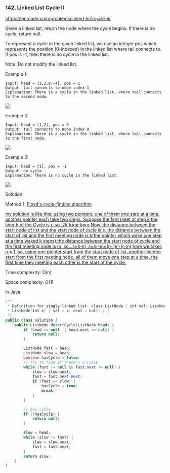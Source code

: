 ### 142. Linked List Cycle II

https://leetcode.com/problems/linked-list-cycle-ii/

Given a linked list, return the node where the cycle begins. If there is no cycle, return null.

To represent a cycle in the given linked list, we use an integer pos which represents the position (0-indexed) in the linked list where tail connects to. If pos is -1, then there is no cycle in the linked list.

Note: Do not modify the linked list.

 

Example 1:
```
Input: head = [3,2,0,-4], pos = 1
Output: tail connects to node index 1
Explanation: There is a cycle in the linked list, where tail connects to the second node.
```
![](https://assets.leetcode.com/uploads/2018/12/07/circularlinkedlist.png)

Example 2:
```
Input: head = [1,2], pos = 0
Output: tail connects to node index 0
Explanation: There is a cycle in the linked list, where tail connects to the first node.
```
![](https://assets.leetcode.com/uploads/2018/12/07/circularlinkedlist_test2.png)

Example 3:
```
Input: head = [1], pos = -1
Output: no cycle
Explanation: There is no cycle in the linked list.
```
![](https://assets.leetcode.com/uploads/2018/12/07/circularlinkedlist_test3.png)

Solution

Method 1: [Floyd's cycle-finding algorithm](https://en.wikipedia.org/wiki/Cycle_detection#Floyd's_Tortoise_and_Hare)

[my solution is like this: using two pointers, one of them one step at a time. another pointer each take two steps. Suppose the first meet at step k,the length of the Cycle is r. so..2k-k=nr,k=nr
Now, the distance between the start node of list and the start node of cycle is s. the distance between the start of list and the first meeting node is k(the pointer which wake one step at a time waked k steps).the distance between the start node of cycle and the first meeting node is m, so...s=k-m,
s=nr-m=(n-1)r+(r-m),here we takes n = 1..so, using one pointer start from the start node of list, another pointer start from the first meeting node, all of them move one step at a time, the first time they meeting each other is the start of the cycle.](https://leetcode.com/problems/linked-list-cycle-ii/discuss/44793/O(n)-solution-by-using-two-pointers-without-change-anything)

Time complexity: O(n)

Space complexity: O(1)

In Java
```java
/**
 * Definition for singly-linked list. class ListNode { int val; ListNode next;
 * ListNode(int x) { val = x; next = null; } }
 */
public class Solution {
    public ListNode detectCycle(ListNode head) {
        if (head == null || head.next == null) {
            return null;
        }

        ListNode fast = head;
        ListNode slow = head;
        boolean hasCycle = false;
        // try to find if there's a cycle
        while (fast != null && fast.next != null) {
            slow = slow.next;
            fast = fast.next.next;
            if (fast == slow) {
                hasCycle = true;
                break;
            }
        }

        // has cycle
        if (!hasCycle) {
            return null;
        }

        slow = head;
        while (slow != fast) {
            slow = slow.next;
            fast = fast.next;
        }
        return slow;
    }
}
```
 